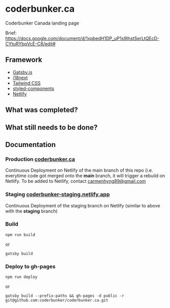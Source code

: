# coderbunker.ca
Coderbunker Canada landing page

Brief: https://docs.google.com/document/d/1xpbedH1DP_uP1s9IhstSerLtQEcD-CYtuRYbqVcE-C8/edit#


## Framework

* [Gatsby.js](https://www.gatsbyjs.com/)
* [i18next](https://github.com/microapps/gatsby-plugin-react-i18next)
* [Tailwind CSS](https://tailwindcss.com/)
* [styled-components](https://styled-components.com/)
* [Netlify](https://www.netlify.com/)

## What was completed?


## What still needs to be done?


## Documentation

### Production [coderbunker.ca](https://coderbunker.ca/)

Continuous Deployment on Netlify of the main branch of this repo (i.e. everytime code got merged onto the **main** branch, it will trigger a rebuild on Netlify.
To be added to Netlify, contact carmenhyng89@gmail.com

### Staging [coderbunker-staging.netlify.app](https://coderbunker-staging.netlify.app/)

Continuous Deployment of the staging branch on Netlify (similar to above with the **staging** branch)

### Build
```
npm run build
```
or
```
gatsby build
```
### Deploy to gh-pages
```
npm run deploy
```
or
```
gatsby build --prefix-paths && gh-pages -d public -r git@github.com:coderbunker/coderbunker.ca.git
```
